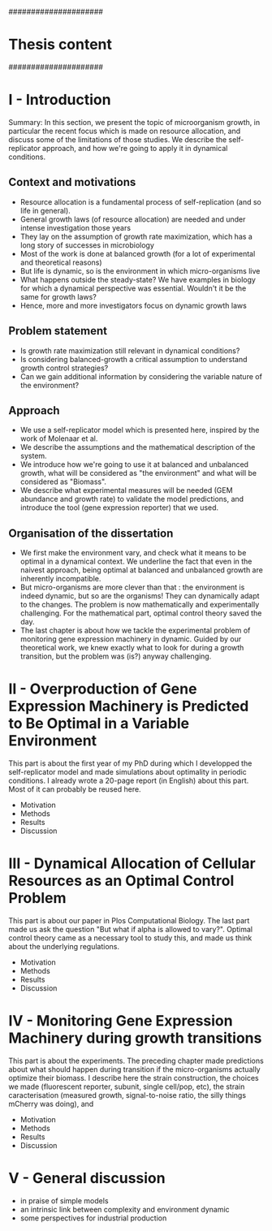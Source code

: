 #####################
#  Thesis content   #
#####################

I - Introduction
================


Summary: In this section, we present the topic of microorganism growth, in particular the recent focus which is made on resource allocation, and discuss some of the limitations of those studies.
We describe the self-replicator approach, and how we're going to apply it in dynamical conditions.

Context and motivations
-----------------------
- Resource allocation is a fundamental process of self-replication (and so life in general).
- General growth laws (of resource allocation) are needed and under intense investigation those years
- They lay on the assumption of growth rate maximization, which has a long story of successes in microbiology
- Most of the work is done at balanced growth (for a lot of experimental and theoretical reasons)
- But life is dynamic, so is the environment in which micro-organisms live
- What happens outside the steady-state? We have examples in biology for which a dynamical perspective was essential.
Wouldn't it be the same for growth laws?
- Hence, more and more investigators focus on dynamic growth laws

Problem statement
-----------------
- Is growth rate maximization still relevant in dynamical conditions?
- Is considering balanced-growth a critical assumption to understand growth control strategies?
- Can we gain additional information by considering the variable nature of the environment?

Approach
--------
- We use a self-replicator model which is presented here, inspired by the work of Molenaar et al.
- We describe the assumptions and the mathematical description of the system.
- We introduce how we're going to use it at balanced and unbalanced growth, what will be considered as "the environment"
and what will be considered as "Biomass".
- We describe what experimental measures will be needed (GEM abundance and growth rate) to validate the model predictions,
and introduce the tool (gene expression reporter) that we used.

Organisation of the dissertation
--------------------------------
- We first make the environment vary, and check what it means to be optimal in a dynamical context. We underline the fact that even in
the naivest approach, being optimal at balanced and unbalanced growth are inherently incompatible.
- But micro-organisms are more clever than that : the environment is indeed dynamic, but so are the organisms!
They can dynamically adapt to the changes.
The problem is now mathematically and experimentally challenging.
For the mathematical part, optimal control theory saved the day.
- The last chapter is about how we tackle the experimental problem of monitoring gene expression machinery in dynamic.
Guided by our theoretical work, we knew exactly what to look for during a growth transition, but the problem was (is?) anyway challenging.

II - Overproduction of Gene Expression Machinery is Predicted to Be Optimal in a Variable Environment
=====================================================================================================
This part is about the first year of my PhD during which I developped the self-replicator model and made simulations about optimality in periodic conditions.
I already wrote a 20-page report (in English) about this part.
Most of it can probably be reused here.
- Motivation
- Methods
- Results
- Discussion

III - Dynamical Allocation of Cellular Resources as an Optimal Control Problem
==============================================================================
This part is about our paper in Plos Computational Biology. The last part made us ask the question "But what if alpha is allowed to vary?".
Optimal control theory came as a necessary tool to study this, and made us think about the underlying regulations.
- Motivation
- Methods
- Results
- Discussion

IV - Monitoring Gene Expression Machinery during growth transitions
===================================================================
This part is about the experiments. The preceding chapter made predictions about what should happen during transition if the micro-organisms actually optimize their biomass.
I describe here the strain construction, the choices we made (fluorescent reporter, subunit, single cell/pop, etc), the strain caracterisation (measured growth, signal-to-noise ratio,
the silly things mCherry was doing), and
- Motivation
- Methods
- Results
- Discussion

V - General discussion
======================
- in praise of simple models
- an intrinsic link between complexity and environment dynamic
- some perspectives for industrial production

